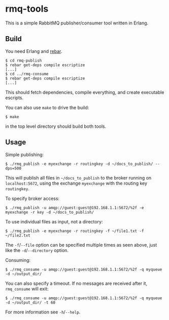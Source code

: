 rmq-tools
=========

This is a simple RabbitMQ publisher/consumer tool written in Erlang.

Build
-----
You need Erlang and [rebar](https://github.com/basho/rebar).

    $ cd rmq-publish
    $ rebar get-deps compile escriptize
    [...]
    $ cd ../rmq-consume
    $ rebar get-deps compile escriptize
    [...]

This should fetch dependencies, compile everything, and create executable escripts.

You can also use `make` to drive the build:

    $ make

in the top level directory should build both tools.

Usage
-----
Simple publishing:

    $ ./rmq_publish -e myexchange -r routingkey -d ~/docs_to_publish/ --dps=500

This will publish all files in `~/docs_to_publish` to the broker running on `localhost:5672`, using the exchange `myexchange` with the routing key `routingkey`.

To specify broker access:

    $ ./rmq_publish -u amqp://guest:guest@192.168.1.1:5672/%2f -e myexchange -r key -d ~/docs_to_publish/

To use individual files as input, not a directory:

    $ ./rmq_publish -e myexchange -r routingkey -f ~/file1.txt -f ~/file2.txt

The `-f`/`--file` option can be specified multiple times as seen above, just like the `-d`/`--directory` option.

Consuming:

    $ ./rmq_consume -u amqp://guest:guest@192.168.1.1:5672/%2f -q myqueue -d ~/output_dir/

You can also specify a timeout. If no messages are received after it, `rmq_consume` will exit:

    $ ./rmq_consume -u amqp://guest:guest@192.168.1.1:5672/%2f -q myqueue -d ~/output_dir/ -t 60

For more information see `-h`/`--help`.
